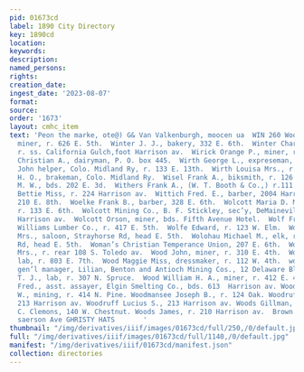 ```yaml
---
pid: 01673cd
label: 1890 City Directory
key: 1890cd
location: 
keywords: 
description: 
named_persons: 
rights: 
creation_date: 
ingest_date: '2023-08-07'
format: 
source: 
order: '1673'
layout: cmhc_item
text: 'Peon the marke, ote@) G& Van Valkenburgh, moocen ua  WIN 260 Woo  Wineon Louis,
  miner, r. 626 E. 5th.  Winter J. J., bakery, 332 E. 6th.  Winter Charles, printer,
  r. ss. California Gulch,foot Harrison av.  Wirick Orange P., miner, r. 610 E. 6th.  Wirth
  Christian A., dairyman, P. O. box 445.  Wirth George L., expreseman, r. 127 W. 2d.  Wirth
  John helper, Colo. Midland Ry, r. 133 E. 13th.  Wirth Louisa Mrs., r. 127 W. 2d.  Wise
  H. O., brakeman, Colo. Midland Ry.  Wisel Frank A., biksmith, r. 126 E. 10th.  Witham
  M. W., bds. 202 E. 3d.  Withers Frank A., (W. T. Booth & Co.,) r.111 E. 8th.  Wittenstine
  Bettie Miss, r. 224 Harrison av.  Wittich Fred. E., barber, 2004 Harrison av, r.
  210 E. 8th.  Woelke Frank B., barber, 328 E. 6th.  Wolcott Maria D. Miss, dressmaker,
  r. 133 E. 6th.  Wolcott Mining Co., B. F. Stickley, sec’y, DeMaineville Blk, 600
  Harrison av.  Wolcott Orson, miner, bds. Fifth Avenue Hotel.  Wolf Frank, teamster,
  Williams Lumber Co., r. 417 E. 5th.  Wolfe Edward, r. 123 W. Elm.  Wolohan Julia
  Mrs., saloon, Strayhorse Rd, head E. 5th.  Wolohau Michael M., elk, r. Strayhorse
  Rd, head E. 5th.  Woman’s Christian Temperance Union, 207 E. 6th.  Wood Beatrice
  Mrs., r. rear 108 S. Toledo av.  Wood John, miner, r. 310 E. 4th.  Wood Lorenzo,
  lab, r. 803 E. 7th.  Wood Maggie Miss, dressmaker, r. 112 W. 4th.  wood T LEY S.,
  gen’l manager, Lilian, Benton and Antioch Mining Cos., 12 Delaware Blk.     _Wood
  T. J., lab, r. 307 N. Spruce.  Wood William H. A., miner, r. 412 E. 4th.  Woodard
  Fred., asst. assayer, Elgin Smelting Co., bds. 613  Harrison av. Woodard George
  W., mining, r. 414 N. Pine. Woodmansee Joseph B., r. 124 Oak. Woodruff Lucius L.,
  213 Harrison av. Woodruff Lucius S., 213 Harrison av. Woods Gillman, teamster, J.
  C. Clemons, 140 W. Chestnut. Woods James, r. 210 Harrison av.  Brown & Morgan, $18
  saerson Ave GHRISTY HATS       '
thumbnail: "/img/derivatives/iiif/images/01673cd/full/250,/0/default.jpg"
full: "/img/derivatives/iiif/images/01673cd/full/1140,/0/default.jpg"
manifest: "/img/derivatives/iiif/01673cd/manifest.json"
collection: directories
---
```

